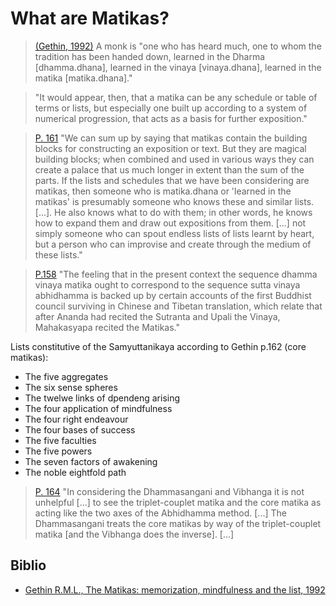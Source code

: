 # What are Matikas?

> [(Gethin, 1992)](@Gethin1992) A monk is "one who has heard much, one to whom the tradition has been handed down, learned in the Dharma [dhamma.dhana], learned in the vinaya [vinaya.dhana], learned in the matika [matika.dhana]."

> "It would appear, then, that a matika can be any schedule or table of terms or lists, but especially one built up according to a system of numerical progression, that acts as a basis for further exposition."

> [P. 161](@Gethin1992) "We can sum up by saying that matikas contain the building blocks for constructing an exposition or text. But they are magical building blocks; when combined and used in various ways they can create a palace that us much longer in extent than the sum of the parts.
If the lists and schedules that we have been considering are matikas, then someone who is matika.dhana or 'learned in the matikas' is presumably someone who knows these and similar lists. [...]. He also knows what to do with them; in other words, he knows how to expand them and draw out expositions from them. [...] not simply someone who can spout endless lists of lists learnt by heart, but a person who can improvise and create through the medium of these lists."

> [P.158](@Gethin1992) "The feeling that in the present context the sequence dhamma vinaya matika ought to correspond to the sequence sutta vinaya abhidhamma is backed up by certain accounts of the first Buddhist council surviving in Chinese and Tibetan translation, which relate that after Ananda had recited the Sutranta and Upali the Vinaya, Mahakasyapa recited the Matikas."


Lists constitutive of the Samyuttanikaya according to Gethin p.162 (core matikas):
- The five aggregates
- The six sense spheres
- The twelwe links of dpendeng arising
- The four application of mindfulness
- The four right endeavour
- The four bases of success
- The five faculties
- The five powers
- The seven factors of awakening
- The noble eightfold path

> [P. 164](@Gethin1992) "In considering the Dhammasangani and Vibhanga it is not unhelpful [...] to see the triplet-couplet matika and the core matika as acting like the two axes of the Abhidhamma method. [...] The Dhammasangani treats the core matikas by way of the triplet-couplet matika [and the Vibhanga does the inverse]. [...]


## Biblio

- [Gethin R.M.L., The Matikas: memorization, mindfulness and the list, 1992](@Gethin1992)

